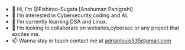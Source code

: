 - 👋 Hi, I’m @Eishirao-Sugata [Anshuman Panigrahi]
- 👀 I’m interested in Cybersecurity,coding and AI.
- 🌱 I’m currently learning DSA and Linux.
- 💞️ I’m looking to collaborate on websites,cybersec or any project that excites me.
- 📫 Wanna stay in touch contact me at adrianlouis535@gmail.com 

<!---
Eishirao-Sugata/Eishirao-Sugata is a ✨ special ✨ repository because its `README.md` (this file) appears on your GitHub profile.
You can click the Preview link to take a look at your changes.
--->
